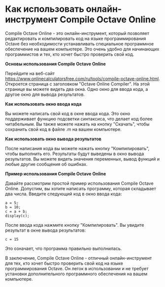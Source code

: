 Как использовать онлайн-инструмент Compile Octave Online
========================================================

Compile Octave Online - это онлайн-инструмент, который позволяет редактировать и компилировать код на языке программирования Octave без необходимости устанавливать специальное программное обеспечение на вашем компьютере. Это очень удобно для начинающих программистов и тех, кто хочет быстро проверить свой код.

**Основы использования Compile Octave Online**

Перейдите на веб-сайт <https://www.onlinecalculatorsfree.com/ru/tools/compile-octave-online.html>. Откроется страница с заголовком "Octave Online Compiler". На этой странице вы можете видеть два окна. Одно окно для ввода кода, а другое окно для вывода результатов.

**Как использовать окно ввода кода**

Вы можете написать свой код в окне ввода кода. Это окно поддерживает функцию подсветки синтаксиса, что делает код более читабельным. Вы также можете нажать на кнопку "Скачать", чтобы сохранить свой код в файле .m на вашем компьютере.

**Как использовать окно вывода результатов**

После написания кода вы можете нажать кнопку "Компилировать", чтобы выполнить его. Результаты будут выведены в окно вывода результатов. Вы можете видеть значения переменных, вывод функций и любые другие сообщения об ошибках.

**Пример использования Compile Octave Online**

Давайте рассмотрим простой пример использования Compile Octave Online. Допустим, вы хотите написать программу, которая складывает два числа. Введите следующий код в окно ввода кода:

```
a = 5;
b = 10;
c = a + b;
display(c);
```

После ввода кода нажмите кнопку "Компилировать". Вы увидите результат в окне вывода результатов:

```
c = 15
```

Это означает, что программа правильно выполнилась.

В заключение, Compile Octave Online - отличный онлайн-инструмент для тех, кто хочет быстро проверить свой код на языке программирования Octave. Он легок в использовании и не требует установки дополнительного программного обеспечения на вашем компьютере.